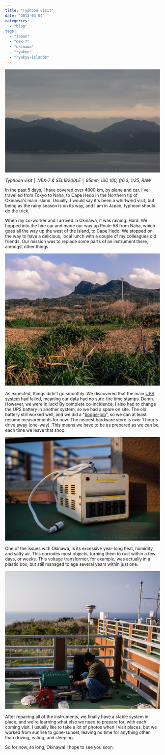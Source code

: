 ```yaml
---
title: "Typhoon visit"
date: "2013-03-04"
categories: 
  - "blog"
tags: 
  - "japan"
  - "nex-7"
  - "okinawa"
  - "ryukyu"
  - "ryukyu-islands"
---
```


![DSC03488.jpg](/assets/images/cd0cf-dsc03488.jpg)

_Typhoon visit │ NEX-7 & SEL18200LE │ 95mm, ISO 100, f/6.3, 1/25, RAW_

In the past 5 days, I have covered over 4000 km, by plane and car. I've travelled from Tokyo to Naha, to Cape Hedo in the Northern tip of Okinawa's main island. Usually, I would say it's been a whirlwind visit, but being as the rainy season is on its way, and I am in Japan, typhoon should do the trick.

When my co-worker and I arrived in Okinawa, it was raining. Hard. We hopped into the hire car and made our way up Route 58 from Naha, which goes all the way up the west of the island, to Cape Hedo. We stopped on the way to have a delicious, local lunch with a couple of my colleagues old friends. Our mission was to replace some parts of an instrument there, amongst other things.

[![](/assets/images/e9175-dsc03516.jpg "DSC03516")](https://exportforscript.wordpress.com/wp-content/uploads/2013/03/e9175-dsc03516.jpg)

As expected, things didn't go smoothly. We discovered that the main [UPS system](http://en.wikipedia.org/wiki/Uninterruptible_power_supply) had failed, meaning our data had no sure-fire time stamps. Damn. However, we were in luck! By complete co-incidence, I also had to change the UPS battery in another system, so we had a spare on site. The old battery still worked well, and we did a "[bodge-job](http://en.wikipedia.org/wiki/Bodging)", so we can at least resume measurements for now. The nearest hardware store is over 1 hour's drive away (one-way). This means we have to be as prepared as we can be, each time we leave that shop.

[![](/assets/images/7094c-dsc03523.jpg "DSC03523")](https://exportforscript.wordpress.com/wp-content/uploads/2013/03/7094c-dsc03523.jpg)

One of the issues with Okinawa, is its excessive year-long heat, humidity, and salty air. This corrodes most objects, turning them to rust within a few days, or weeks. This voltage transformer, for example, was actually in a plastic box, but still managed to age several years within just one.

[![Dr. Zhao repairing the RDI](/assets/images/df7f2-dsc03517.jpg "Dr. Zhao repairing the RDI")](https://exportforscript.wordpress.com/wp-content/uploads/2013/03/df7f2-dsc03517.jpg)

After repairing all of the instruments, we finally have a stable system in place, and we're learning what else we need to prepare for, with each coming visit. I usually like to take a lot of photos when I visit places, but we worked from sunrise to gone-sunset, leaving no time for anything other than driving, eating, and sleeping.

So for now, so long, Okinawa! I hope to see you soon.
